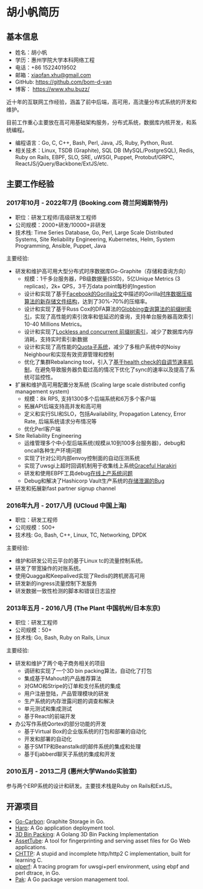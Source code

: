 # 胡小帆简历

## 基本信息

* 姓名：胡小帆
* 学历：惠州学院大学本科网络工程
* 电话：+86 15224019502
* 邮箱：xiaofan.xhu@gmail.com
* GitHub: https://github.com/bom-d-van
* 博客： https://www.xhu.buzz/

近十年的互联网工作经验，涵盖了前中后端，高可用，高流量分布式系统的开发和维护。

目前工作重心主要放在高可用基础架构服务，分布式系统，数据库内核开发，和系统编程。

* 编程语言：Go, C, C++, Bash, Perl, Java, JS, Ruby, Python, Rust.
* 相关技术：Linux, TSDB (Graphite), SQL DB (MySQL/PostgreSQL), Redis, Ruby on Rails, EBPF, SLO, SRE, uWSGI, Puppet, Protobuf/GRPC, ReactJS/jQuery/Backbone/ExtJS/etc.

## 主要工作经验

### 2017年10月 - 2022年7月 (Booking.com 荷兰阿姆斯特丹)

* 职位：研发工程师/高级研发工程师
* 公司规模：2000+研发/10000+非研发
* 技术栈: Time Series Database, Go, Perl, Large Scale Distributed Systems, Site Reliability Engineering, Kubernetes, Helm, System Programming, Ansible, Puppet, Java

主要经验:

* 研发和维护高可用大型分布式时序数据库Go-Graphite（存储和查询方向）
  * 规模：1千多台服务器，PB级数据量(SSD)，5亿Unique Metrics (3 replicas)，2k+ QPS，3千万data point每秒的Ingestion
  * 设计和实现了基于[Facebook的Gorilla论文](https://www.vldb.org/pvldb/vol8/p1816-teller.pdf)中描述的Gorilla[时序数据压缩算法的新存储文件结构](https://www.xhu.buzz/how-to-shrink-whisper-files/)，达到了30%-70%的压缩率。
  * 设计和实现了基于Russ Cox的DFA算法的[Globbing查询算法的前缀树索引](https://www.xhu.buzz/to-glob-10m-metrics-using-trie-and-dfa/)，实现了高性能的索引效率和低延迟的查询，支持单台服务器高效索引10-40 Millions Metrics。
  * 设计和实现了[Lockless and concurrent 前缀树索引](https://www.xhu.buzz/ctrie/ctrie.html)，减少了数据库内存消耗，支持实时索引新数据
  * 设计和实现了高性能的[Quota子系统](https://github.com/go-graphite/go-carbon/pull/420)，减少了多租户系统中的Noisy Neighbour和实现有效资源管理和控制
  * 优化了集群Rebalancing tool，引入了[基于health check的自调节速率机制](https://github.com/go-graphite/buckytools/pull/26)，在避免导致服务器负载过高的情况下优化了sync的速率以及提高了系统可监控性。
* 扩展和维护高可用配置分发系统 (Scaling large scale distributed config management system)
  * 规模：8k RPS, 支持1300多个后端系统和6万多个客户端
  * 拓展API后端支持高并发和高可用
  * 定义和实行SLI和SLO，包括Availability, Propagation Latency, Error Rate, 后端系统请求分布情况等
  * 优化Perl客户端
* Site Reliability Engineering
  * 运维管理多个中小型后端系统(规模从10到100多台服务器)，debug和oncall各种生产环境问题
  * 实现了针对公司内部envoy控制面的自动压测系统
  * 实现了uwsgi上超时回调机制用于收集线上系统[Graceful Harakiri](https://github.com/unbit/uwsgi/pull/2212)
  * 研发和使用EBPF工具debug[在线上产系统问题](https://www.xhu.buzz/bpftrace/debug_osq_lock.html)
  * Debug和解决了Hashicorp Vault生产系统的[存储泄漏的Bug](https://github.com/hashicorp/vault/issues/11178)
* 研发和拓展新fast partner signup channel

### 2016年九月 - 2017八月 (UCloud 中国上海)

* 职位：研发工程师
* 公司规模：500+
* 技术栈: Go, Bash, C++, Linux, TC, Networking, DPDK

主要经验:

* 维护和研发公司云平台的基于Linux tc的流量控制系统。
* 研发了带宽操作的对账系统。
* 使用Quagga和Keepalived实现了Redis的跨机房高可用
* 研发新的ingress流量控制下发服务
* 研发数据一致性检测的脚本和错误日志监控

### 2013年五月 - 2016八月 (The Plant 中国杭州/日本东京)

* 职位：研发工程师
* 公司规模：50+
* 技术栈: Go, Bash, Ruby on Rails, Linux

主要经验:

* 研发和维护了两个电子商务相关的项目
  * 调研和实现了一个3D bin packing算法，自动化了打包
  * 集成基于Mahout的产品推荐算法
  * 对GMO和Stripe的订单和支付系统的集成
  * 用户注册登陆，产品管理模块的研发
  * 生产系统的内存泄露问题的调查和解决
  * 单元测试和集成测试
  * 基于React的前端开发
* 办公写作系统Qortex的部分功能的开发
  * 基于Virtual Box的企业版系统的打包和部署的自动化
  * 开发和部署的自动化
  * 基于SMTP和Beanstalkd的邮件系统的集成和处理
  * 基于Ejabberd聊天子系统的集成和开发

### 2010五月 - 2013二月 (惠州大学Wando实验室)

参与两个ERP系统的设计和研发。主要技术栈是Ruby on Rails和ExtJS。

## 开源项目

* [Go-Carbon](https://github.com/go-graphite/go-carbon): Graphite Storage in Go.
* [Harp](https://github.com/bom-d-van/harp): A Go application deployment tool.
* [3D Bin Packing](https://github.com/bom-d-van/binpacking): A Golang 3D Bin Packing Implementation
* [AssetTube](https://github.com/theplant/assettube): A tool for fingerprinting and serving asset files for Go Web applications.
* [CHTTP](https://github.com/bom-d-van/chttp): A stupid and incomplete http/http2 C implementation, built for learning C.
* [plperf](https://github.com/bom-d-van/plperf): A tracing program for uwsgi+perl environment, using ebpf and perl dtrace, in Go.
* [Pak](https://github.com/theplant/pak): A Go package version management tool.
